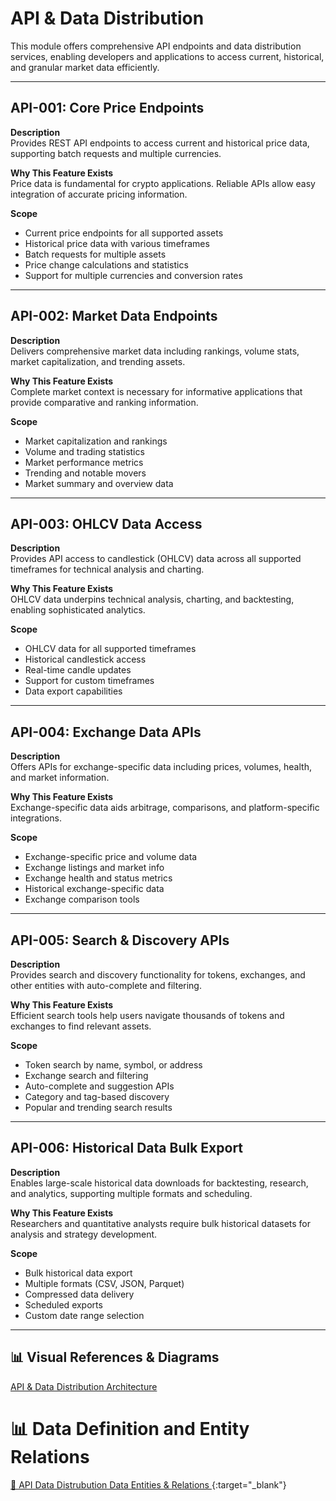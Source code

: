 # API & Data Distribution

This module offers comprehensive API endpoints and data distribution services, enabling developers and applications to access current, historical, and granular market data efficiently.

---

## API-001: Core Price Endpoints

**Description**  
Provides REST API endpoints to access current and historical price data, supporting batch requests and multiple currencies.

**Why This Feature Exists**  
Price data is fundamental for crypto applications. Reliable APIs allow easy integration of accurate pricing information.

**Scope**

- Current price endpoints for all supported assets
- Historical price data with various timeframes
- Batch requests for multiple assets
- Price change calculations and statistics
- Support for multiple currencies and conversion rates

---

## API-002: Market Data Endpoints

**Description**  
Delivers comprehensive market data including rankings, volume stats, market capitalization, and trending assets.

**Why This Feature Exists**  
Complete market context is necessary for informative applications that provide comparative and ranking information.

**Scope**

- Market capitalization and rankings
- Volume and trading statistics
- Market performance metrics
- Trending and notable movers
- Market summary and overview data

---

## API-003: OHLCV Data Access

**Description**  
Provides API access to candlestick (OHLCV) data across all supported timeframes for technical analysis and charting.

**Why This Feature Exists**  
OHLCV data underpins technical analysis, charting, and backtesting, enabling sophisticated analytics.

**Scope**

- OHLCV data for all supported timeframes
- Historical candlestick access
- Real-time candle updates
- Support for custom timeframes
- Data export capabilities

---

## API-004: Exchange Data APIs

**Description**  
Offers APIs for exchange-specific data including prices, volumes, health, and market information.

**Why This Feature Exists**  
Exchange-specific data aids arbitrage, comparisons, and platform-specific integrations.

**Scope**

- Exchange-specific price and volume data
- Exchange listings and market info
- Exchange health and status metrics
- Historical exchange-specific data
- Exchange comparison tools

---

## API-005: Search & Discovery APIs

**Description**  
Provides search and discovery functionality for tokens, exchanges, and other entities with auto-complete and filtering.

**Why This Feature Exists**  
Efficient search tools help users navigate thousands of tokens and exchanges to find relevant assets.

**Scope**

- Token search by name, symbol, or address
- Exchange search and filtering
- Auto-complete and suggestion APIs
- Category and tag-based discovery
- Popular and trending search results

---

## API-006: Historical Data Bulk Export

**Description**  
Enables large-scale historical data downloads for backtesting, research, and analytics, supporting multiple formats and scheduling.

**Why This Feature Exists**  
Researchers and quantitative analysts require bulk historical datasets for analysis and strategy development.

**Scope**

- Bulk historical data export
- Multiple formats (CSV, JSON, Parquet)
- Compressed data delivery
- Scheduled exports
- Custom date range selection

---

## 📊 Visual References & Diagrams

<a href="https://miro.com/app/board/uXjVJbMT7pg=/?moveToWidget=3458764635976081674&cot=10" target="_blank"> API & Data Distribution Architecture </a>

# 📊 Data Definition and Entity Relations

[🔗 API Data Distrubution Data Entities & Relations ](../Data_Defination_Sheet/9-api-data-distribution.md){:target="\_blank"}
